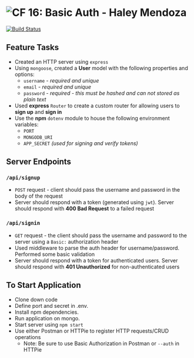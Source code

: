![CF](https://camo.githubusercontent.com/70edab54bba80edb7493cad3135e9606781cbb6b/687474703a2f2f692e696d6775722e636f6d2f377635415363382e706e67) 16: Basic Auth - Haley Mendoza
===
[![Build Status](https://travis-ci.com/hjmendoza/16-basic-authentication.svg?branch=haley-lab)](https://travis-ci.com/hjmendoza/16-basic-authentication)

## Feature Tasks

* Created an HTTP server using `express`
* Using `mongoose`, created a **User** model with the following properties and options:
  * `username` - *required and unique*
  * `email` - *required and unique*
  * `password` - *required - this must be hashed and can not stored as plain text*
* Used **express** `Router` to create a custom router for allowing users to **sign up** and **sign in**
* Use the **npm** `dotenv` module to house the following environment variables:
  * `PORT`
  * `MONGODB_URI`
  * `APP_SECRET` *(used for signing and verify tokens)*

## Server Endpoints
### `/api/signup`
* `POST` request - client should pass the username and password in the body of the request
* Server should respond with a token (generated using `jwt`). Server should respond with **400 Bad Request** to a failed request

### `/api/signin`
* `GET` request - the client should pass the username and password to the server using a `Basic:` authorization header
* Used middleware to parse the auth header for username/password. Performed some basic validation
* Server should respond with a token for authenticated users. Server should respond with **401 Unauthorized** for non-authenticated users

## To Start Application
* Clone down code
* Define port and secret in .env. 
* Install npm dependencies.
* Run application on mongo.
* Start server using `npm start`
* Use either Postman or HTTPie to register HTTP requests/CRUD operations
  * Note: Be sure to use Basic Authorization in Postman or `--auth` in HTTPie  

